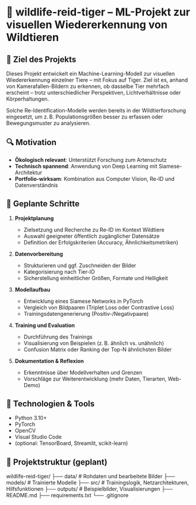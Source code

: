 # 🐅 wildlife-reid-tiger – ML-Projekt zur visuellen Wiedererkennung von Wildtieren

## 🌱 Ziel des Projekts

Dieses Projekt entwickelt ein Machine-Learning-Modell zur visuellen Wiedererkennung einzelner Tiere – mit Fokus auf Tiger. Ziel ist es, anhand von Kamerafallen-Bildern zu erkennen, ob dasselbe Tier mehrfach erscheint – trotz unterschiedlicher Perspektiven, Lichtverhältnisse oder Körperhaltungen.

Solche Re-Identification-Modelle werden bereits in der Wildtierforschung eingesetzt, um z. B. Populationsgrößen besser zu erfassen oder Bewegungsmuster zu analysieren.

## 🔍 Motivation

- **Ökologisch relevant**: Unterstützt Forschung zum Artenschutz
- **Technisch spannend**: Anwendung von Deep Learning mit Siamese-Architektur
- **Portfolio-wirksam**: Kombination aus Computer Vision, Re-ID und Datenverständnis

## 🧠 Geplante Schritte

1. **Projektplanung**
   - Zielsetzung und Recherche zu Re-ID im Kontext Wildtiere
   - Auswahl geeigneter öffentlich zugänglicher Datensätze
   - Definition der Erfolgskriterien (Accuracy, Ähnlichkeitsmetriken)

2. **Datenvorbereitung**
   - Strukturieren und ggf. Zuschneiden der Bilder
   - Kategorisierung nach Tier-ID
   - Sicherstellung einheitlicher Größen, Formate und Helligkeit

3. **Modellaufbau**
   - Entwicklung eines Siamese Networks in PyTorch
   - Vergleich von Bildpaaren (Triplet Loss oder Contrastive Loss)
   - Trainingsdatengenerierung (Positiv-/Negativpaare)

4. **Training und Evaluation**
   - Durchführung des Trainings
   - Visualisierung von Beispielen (z. B. ähnlich vs. unähnlich)
   - Confusion Matrix oder Ranking der Top-N ähnlichsten Bilder

5. **Dokumentation & Reflexion**
   - Erkenntnisse über Modellverhalten und Grenzen
   - Vorschläge zur Weiterentwicklung (mehr Daten, Tierarten, Web-Demo)

## 🧰 Technologien & Tools

- Python 3.10+
- PyTorch
- OpenCV
- Visual Studio Code
- (optional: TensorBoard, Streamlit, scikit-learn)

## 📁 Projektstruktur (geplant)

<p>
wildlife-reid-tiger/
├── data/ # Rohdaten und bearbeitete Bilder
├── models/ # Trainierte Modelle
├── src/ # Trainingslogik, Netzarchitekturen, Hilfsfunktionen
├── outputs/ # Beispielbilder, Visualisierungen
├── README.md
├── requirements.txt
└── .gitignore
</p>